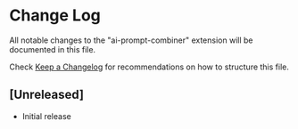# Change Log

All notable changes to the "ai-prompt-combiner" extension will be documented in this file.

Check [Keep a Changelog](http://keepachangelog.com/) for recommendations on how to structure this file.

## [Unreleased]

- Initial release